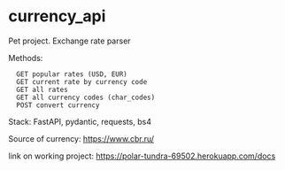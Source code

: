 # currency_api
Pet project. Exchange rate parser 

Methods:

      GET popular rates (USD, EUR)
      GET current rate by currency code
      GET all rates
      GET all currency codes (char_codes)
      POST convert currency

Stack: FastAPI, pydantic, requests, bs4

Source of currency: https://www.cbr.ru/

link on working project: https://polar-tundra-69502.herokuapp.com/docs
